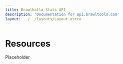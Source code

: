 ```yaml
---
title: Brawlhalla Stats API
description: 'Documentation for api.brawltools.com'
layout: ../../layouts/Layout.astro
---
```


# Resources

Placeholder
